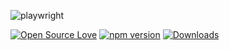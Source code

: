 ![playwright](https://user-images.githubusercontent.com/8418700/220898294-ec067d4d-c65c-43ab-96d7-8fdf52d0a6a7.png)

[![Open Source Love](https://badges.frapsoft.com/os/mit/mit.svg?v=102)](https://opensource.org/licenses/MIT)
[![npm version](https://badge.fury.io/js/playwright-plus.svg)](https://badge.fury.io/js/playwright-plus)
[![Downloads](https://img.shields.io/npm/dm/playwright-plus.svg)](https://www.npmjs.com/package/playwright-plus)
